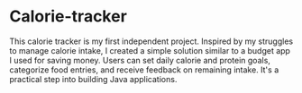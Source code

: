# Calorie-tracker
This calorie tracker is my first independent project. Inspired by my struggles to manage calorie intake, I created a simple solution similar to a budget app I used for saving money. Users can set daily calorie and protein goals, categorize food entries, and receive feedback on remaining intake. It's a practical step into building Java applications.
